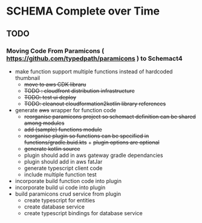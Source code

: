 # SCHEMA Complete over Time


## TODO
### Moving Code From Paramicons ( https://github.com/typedpath/paramicons ) to Schemact4 

- make function support multiple functions instead of hardcoded thumbnail
  - ~~move to aws CDK libraru~~
  - ~~TODO : cloudfront distribution infrastructure~~
  - ~~TODO: test ui deploy~~
  - ~~TODO: cleanout cloudformation2kotlin library references~~ 
- generate ~~aws~~ wrapper for function code
  - ~~reorganise paramicons project so schemact definition can be shared among modules~~ 
  - ~~add (sample) functions module~~
  - ~~reorganise plugin so functions can be specified in functions/gradle.buid.kts~~ +
       ~~plugin options are optional~~ 
  - ~~generate kotlin source~~
  - plugin should add in aws gateway gradle dependancies
  - plugin should add in aws fatJar
  - generate typescript client code
  - include multiple function test 
- incorporate build function code into plugin
- incorporate build ui code into plugin
- build paramicons crud service from plugin
  - create typescript for entities 
  - create database service
  - create typescript bindings for database service




